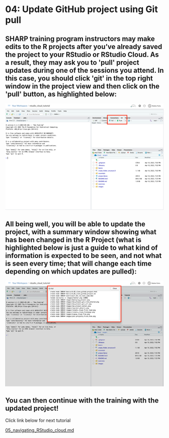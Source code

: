 # 04: Update GitHub project using Git pull

## SHARP training program instructors may make edits to the R projects after you’ve already saved the project to your RStudio or RStudio Cloud. As a result, they may ask you to 'pull' project updates during one of the sessions you attend. In this case, you should click 'git' in the top right window in the project view and then click on the 'pull' button, as highlighted below:

![](../images/git_pull_main_screen.png)

## All being well, you will be able to update the project, with a summary window showing what has been changed in the R Project (what is highlighted below is just a guide to what kind of information is expected to be seen, and not what is seen every time; that will change each time depending on which updates are pulled):

![](../images/git_pull_updates_summary.png)

## You can then continue with the training with the updated project!

Click link below for next tutorial

[05_navigating_RStudio_cloud.md](https://github.com/rmp15/rstudio_cloud_tutorial/blob/main/basics/05_navigating_RStudio_cloud.md)
